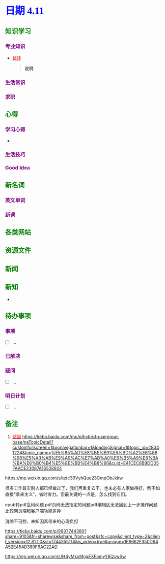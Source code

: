 ## <font color = blue face=楷体 size=6>日期 4.11 </font>

## <font color = green>知识学习 </font>
### <font color = purple>专业知识 </font>
+ <a id = "01-1">  [<font color = red>跳转</font>](#01-2)
   > <font color = o> 说明 </font>
### <font color = purple>生活常识 </font>

### <font color = purple>求职 </font>



## <font color = green>心得 </font>
### <font color = purple>学习心得 </font>
+ 
### <font color = purple>生活技巧 </font>

### <font color = purple>Good Idea </font>



## <font color = green>新名词 </font>
### <font color = purple>英文单词 </font>
### <font color = purple>新词 </font>



## <font color = green>各类网站 </font>


## <font color = green>资源文件 </font>


## <font color = green>新闻 </font>


## <font color = green>新知 </font>
+ 

## <font color = green>待办事项 </font>
### <font color = purple>事项 </font>
- [ ] ...
### <font color = purple>已解决 </font>
### <font color = purple>疑问 </font>
- [ ] ...
### <font color = purple>明日计划 </font>
- [ ] ...


## <font color = green>备注 </font>
  1. <a id ="01-2">[<font color = red>跳回</font>](#01-1)
https://tieba.baidu.com/mo/q/hybrid-usergrow-base/naTopicDetail?customfullscreen=1&nonavigationbar=1&loadingSignal=1&topic_id=28341224&topic_name=%E5%85%AD%E8%BE%B9%E5%BD%A2%E6%88%98%E5%A3%AB%E9%A9%AC%E7%AB%A0%E6%B5%A9%E6%BA%BA%E6%B0%B4%E5%8E%BB%E4%B8%96&cuid=E41CEC8B9DD05FAACE23087A16538924

https://mp.weixin.qq.com/s/qdc39VyhQue23CmqObJkkw

很多工作其实别人都已经做过了，我们再重复去干，也未必有人家做得好，倒不如直接“拿来主义”，省时省力。但最关键的一点是，怎么找到它们。

epub转pdf乱码问题
pdf页码无法指定的问题pdf编辑区无法回到上一步操作问题比较网页端和客户端功能差异

消除不可控、未知因素带来的心理负担

https://tieba.baidu.com/p/9637744380?share=9105&fr=sharewise&share_from=post&sfc=copy&client_type=2&client_version=12.81.1.0&st=1744355114&is_video=true&unique=1F8662F350D94A52E454D389F6AC22AD

https://mp.weixin.qq.com/s/H4yMxoMggEXFamyY6QcwSw
<!--stackedit_data:
eyJoaXN0b3J5IjpbLTQ2MjUxMjQ4OCwtMjc0MzQyMzYyXX0=
-->
